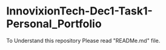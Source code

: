 # InnovixionTech-Dec1-Task1-Personal_Portfolio
To Understand this repository Please read "READMe.md" file.
